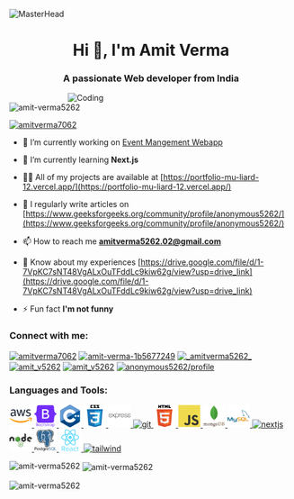 ![MasterHead](https://drive.google.com/uc?export=view&id=1fBG56hqbq4ZqCf-lztzcqjxEnQ7Y29bq)

<h1 align="center">Hi 👋, I'm Amit Verma</h1>
<h3 align="center">A passionate Web developer from India</h3>
<img align="right" alt="Coding" width="400" src="https://drive.google.com/uc?export=view&id=1Hgu7CFSqnoRaBs_TXwVkTytDwSunoL5C" alt="My Image">

<p align="left"> <img src="https://komarev.com/ghpvc/?username=amit-verma5262&label=Profile%20views&color=0e75b6&style=flat" alt="amit-verma5262" /> </p>

<p align="left"> <a href="https://twitter.com/amitverma7062" target="blank"><img src="https://img.shields.io/twitter/follow/amitverma7062?logo=twitter&style=for-the-badge" alt="amitverma7062" /></a> </p>

- 🔭 I’m currently working on [Event Mangement Webapp](https://github.com/Amit-Verma5262/Event_Mangement.git)

- 🌱 I’m currently learning **Next.js**

- 👨‍💻 All of my projects are available at [https://portfolio-mu-liard-12.vercel.app/](https://portfolio-mu-liard-12.vercel.app/)

- 📝 I regularly write articles on [https://www.geeksforgeeks.org/community/profile/anonymous5262/](https://www.geeksforgeeks.org/community/profile/anonymous5262/)

- 📫 How to reach me **amitverma5262.02@gmail.com**

- 📄 Know about my experiences [https://drive.google.com/file/d/1-7VpKC7sNT48VgALxOuTFddLc9kiw62g/view?usp=drive_link](https://drive.google.com/file/d/1-7VpKC7sNT48VgALxOuTFddLc9kiw62g/view?usp=drive_link)

- ⚡ Fun fact **I'm not funny**

<h3 align="left">Connect with me:</h3>
<p align="left">
<a href="https://twitter.com/amitverma7062" target="blank"><img align="center" src="https://raw.githubusercontent.com/rahuldkjain/github-profile-readme-generator/master/src/images/icons/Social/twitter.svg" alt="amitverma7062" height="30" width="40" /></a>
<a href="https://linkedin.com/in/amit-verma-1b5677249" target="blank"><img align="center" src="https://raw.githubusercontent.com/rahuldkjain/github-profile-readme-generator/master/src/images/icons/Social/linked-in-alt.svg" alt="amit-verma-1b5677249" height="30" width="40" /></a>
<a href="https://instagram.com/_amitverma5262_" target="blank"><img align="center" src="https://raw.githubusercontent.com/rahuldkjain/github-profile-readme-generator/master/src/images/icons/Social/instagram.svg" alt="_amitverma5262_" height="30" width="40" /></a>
<a href="https://www.codechef.com/users/amit_v5262" target="blank"><img align="center" src="https://cdn.jsdelivr.net/npm/simple-icons@3.1.0/icons/codechef.svg" alt="amit_v5262" height="30" width="40" /></a>
<a href="https://www.leetcode.com/amit_v5262" target="blank"><img align="center" src="https://raw.githubusercontent.com/rahuldkjain/github-profile-readme-generator/master/src/images/icons/Social/leet-code.svg" alt="amit_v5262" height="30" width="40" /></a>
<a href="https://auth.geeksforgeeks.org/user/anonymous5262/profile" target="blank"><img align="center" src="https://raw.githubusercontent.com/rahuldkjain/github-profile-readme-generator/master/src/images/icons/Social/geeks-for-geeks.svg" alt="anonymous5262/profile" height="30" width="40" /></a>
</p>

<h3 align="left">Languages and Tools:</h3>
<p align="left"> <a href="https://aws.amazon.com" target="_blank" rel="noreferrer"> <img src="https://raw.githubusercontent.com/devicons/devicon/master/icons/amazonwebservices/amazonwebservices-original-wordmark.svg" alt="aws" width="40" height="40"/> </a> <a href="https://getbootstrap.com" target="_blank" rel="noreferrer"> <img src="https://raw.githubusercontent.com/devicons/devicon/master/icons/bootstrap/bootstrap-plain-wordmark.svg" alt="bootstrap" width="40" height="40"/> </a> <a href="https://www.w3schools.com/cpp/" target="_blank" rel="noreferrer"> <img src="https://raw.githubusercontent.com/devicons/devicon/master/icons/cplusplus/cplusplus-original.svg" alt="cplusplus" width="40" height="40"/> </a> <a href="https://www.w3schools.com/css/" target="_blank" rel="noreferrer"> <img src="https://raw.githubusercontent.com/devicons/devicon/master/icons/css3/css3-original-wordmark.svg" alt="css3" width="40" height="40"/> </a> <a href="https://expressjs.com" target="_blank" rel="noreferrer"> <img src="https://raw.githubusercontent.com/devicons/devicon/master/icons/express/express-original-wordmark.svg" alt="express" width="40" height="40"/> </a> <a href="https://git-scm.com/" target="_blank" rel="noreferrer"> <img src="https://www.vectorlogo.zone/logos/git-scm/git-scm-icon.svg" alt="git" width="40" height="40"/> </a> <a href="https://www.w3.org/html/" target="_blank" rel="noreferrer"> <img src="https://raw.githubusercontent.com/devicons/devicon/master/icons/html5/html5-original-wordmark.svg" alt="html5" width="40" height="40"/> </a> <a href="https://developer.mozilla.org/en-US/docs/Web/JavaScript" target="_blank" rel="noreferrer"> <img src="https://raw.githubusercontent.com/devicons/devicon/master/icons/javascript/javascript-original.svg" alt="javascript" width="40" height="40"/> </a> <a href="https://www.mongodb.com/" target="_blank" rel="noreferrer"> <img src="https://raw.githubusercontent.com/devicons/devicon/master/icons/mongodb/mongodb-original-wordmark.svg" alt="mongodb" width="40" height="40"/> </a> <a href="https://www.mysql.com/" target="_blank" rel="noreferrer"> <img src="https://raw.githubusercontent.com/devicons/devicon/master/icons/mysql/mysql-original-wordmark.svg" alt="mysql" width="40" height="40"/> </a> <a href="https://nextjs.org/" target="_blank" rel="noreferrer"> <img src="https://cdn.worldvectorlogo.com/logos/nextjs-2.svg" alt="nextjs" width="40" height="40"/> </a> <a href="https://nodejs.org" target="_blank" rel="noreferrer"> <img src="https://raw.githubusercontent.com/devicons/devicon/master/icons/nodejs/nodejs-original-wordmark.svg" alt="nodejs" width="40" height="40"/> </a> <a href="https://www.postgresql.org" target="_blank" rel="noreferrer"> <img src="https://raw.githubusercontent.com/devicons/devicon/master/icons/postgresql/postgresql-original-wordmark.svg" alt="postgresql" width="40" height="40"/> </a> <a href="https://reactjs.org/" target="_blank" rel="noreferrer"> <img src="https://raw.githubusercontent.com/devicons/devicon/master/icons/react/react-original-wordmark.svg" alt="react" width="40" height="40"/> </a> <a href="https://tailwindcss.com/" target="_blank" rel="noreferrer"> <img src="https://www.vectorlogo.zone/logos/tailwindcss/tailwindcss-icon.svg" alt="tailwind" width="40" height="40"/> </a> </p>

<p><img align="left" src="https://github-readme-stats.vercel.app/api/top-langs?username=amit-verma5262&show_icons=true&locale=en&layout=compact" alt="amit-verma5262" /></p>

<p>&nbsp;<img align="center" src="https://github-readme-stats.vercel.app/api?username=amit-verma5262&show_icons=true&locale=en" alt="amit-verma5262" /></p>

<p><img align="center" src="https://github-readme-streak-stats.herokuapp.com/?user=amit-verma5262&" alt="amit-verma5262" /></p>



